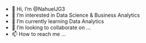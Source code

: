 - 👋 Hi, I’m @NahuelJG3
- 👀 I’m interested in Data Science & Business Analytics
- 🌱 I’m currently learning Data Analytics
- 💞️ I’m looking to collaborate on ...
- 📫 How to reach me ...

<!---
NahuelJG3/NahuelJG3 is a ✨ special ✨ repository because its `README.md` (this file) appears on your GitHub profile.
You can click the Preview link to take a look at your changes.
--->

